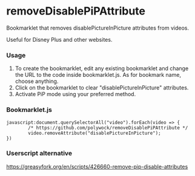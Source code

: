 # removeDisablePiPAttribute
Bookmarklet that removes disablePictureInPicture attributes from videos. 

Useful for Disney Plus and other websites. 

### Usage 
1. To create the bookmarklet, edit any existing bookmarklet and change the URL to the code inside bookmarklet.js. As for bookmark name, choose anything.
2. Click on the bookmarklet to clear "disablePictureInPicture" attributes. 
3. Activate PiP mode using your preferred method.  


### Bookmarklet.js 
```
javascript:document.querySelectorAll("video").forEach(video => {
        /* https://github.com/polywock/removeDisablePiPAttribute */
        video.removeAttribute("disablePictureInPicture");
})
```


### Userscript alternative 

https://greasyfork.org/en/scripts/426660-remove-pip-disable-attributes
